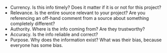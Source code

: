 - Currency. Is this info timely? Does it matter if it is or not for this project?
- Relevance. Is the entire source relevant to your project? Are you referencing an off-hand comment from a source about something completely different?
- Authority. Where is the info coming from? Are they trustworthy?
- Accuracy. Is the info reliable and correct?
- Purpose. Why does the information exist? What was their bias, because everyone has some bias.